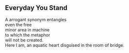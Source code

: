 Everyday You Stand
------------------
A arrogant synonym entangles  
even the free  
minor area in machine  
to which the metaphor  
will not be created.  
Here I am, an aquatic heart disguised in the room of bridge.  
